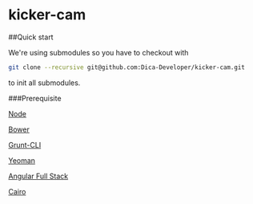 kicker-cam
==========

##Quick start

We're using submodules so you have to checkout with 
```sh
git clone --recursive git@github.com:Dica-Developer/kicker-cam.git
```
to init all submodules.

###Prerequisite

[Node](http://nodejs.org/)

[Bower](http://bower.io/)

[Grunt-CLI](http://gruntjs.com/getting-started)

[Yeoman](http://yeoman.io/)

[Angular Full Stack](https://github.com/DaftMonk/generator-angular-fullstack)

[Cairo](http://cairographics.org/download/)
